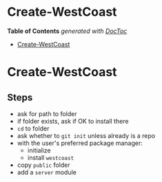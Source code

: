 
# Create-WestCoast



<!-- START doctoc generated TOC please keep comment here to allow auto update -->
<!-- DON'T EDIT THIS SECTION, INSTEAD RE-RUN doctoc TO UPDATE -->
**Table of Contents**  *generated with [DocToc](https://github.com/thlorenz/doctoc)*

- [Create-WestCoast](#create-westcoast)

<!-- END doctoc generated TOC please keep comment here to allow auto update -->



# Create-WestCoast

## Steps

* ask for path to folder
* if folder exists, ask if OK to install there
* `cd` to folder
* ask whether to `git init` unless already is a repo
* with the user's preferred package manager:
  * initialize
  * install `westcoast`
* copy `public` folder
* add a `server` module



